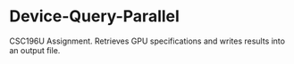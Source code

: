 # Device-Query-Parallel
CSC196U Assignment. Retrieves GPU specifications and writes results into an output file.
